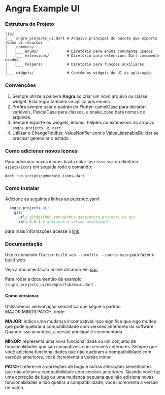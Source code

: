 # Angra Example UI

### Estrutura do Projeto

```
lib/
|___ angra_projects_ui.dart # Arquivo principal do pacote que exporta todos os recursos
|___ commons/              
|   |___ enums/             # Diretório para enums comumente usados.
|   |___ extensions/        # Diretório para extensions Dart comumente usados.
|   |___ helpers/           # Diretório para funções auxiliares.
|
|___ widgets/               # Contém os widgets de UI da aplicação.   
```

### Convenções

1. Sempre utilize a palavra **Angra** ao criar um novo arquivo ou classe widget. Esta regra também se aplica aos enums.
2. Prefira sempre usar o padrão do Flutter: camelCase para declarar variáveis, PascalCase para classes, e snake_case
   para nomes de arquivos.
3. Sempre exporte os widgets, enums, helpers ou extensions no arquivo ```angra_projects_ui.dart```
4. Utilizar o ChangeNotifier, ValueNotifier com o ValueListenableBuilder se precisar gerenciar o estado.

### Como adicionar novos Icones

Para adicionar novos icones basta colar seu ```icon.svg``` no diretório ```assets/icons```
em seguida rode o comando:

```shell
dart run scripts/generate_icons.dart 
```

### Como instalar

Adicione as seguintes linhas ao pubspec.yaml

```yaml
  angra_projects_ui:
    git:
      url: git@github.com:github-user/angra_projects_ui.git
      ref: 0.0.1 # adicione a versão atualizada
```

para mais informações acesse
o [link](https://docs.flutter.dev/packages-and-plugins/using-packages?gclid=CjwKCAjwp6CkBhB_EiwAlQVyxUxZd7WLxTRZkY6i-0zuOa4Wr0OIZb-PrzZWCXwX-qWbE974yf4DLBoCj9AQAvD_BwE&gclsrc=aw.ds)

### Documentação

Use o comando ```flutter build web --profile --source-maps``` para fazer o build web.

Veja a documentação online clicando em [doc](https://example-ui-519b7.web.app).

Para rodar a documentão de examplo ```/angra_projects_ui/example/lib/main.dart``` .

#### Como versionar


Utilizaremos versionação semântica que segue o padrão MAJOR.MINOR.PATCH, onde:

**MAJOR:** indica uma mudança incompatível. Isso significa que algo mudou que pode quebrar a compatibilidade com versões anteriores do software. Quando isso acontece, a versão principal é incrementada.

**MINOR:** representa uma nova funcionalidade ou um conjunto de funcionalidades que são compatíveis com versões anteriores. Sempre que você adiciona funcionalidades que não quebram a compatibilidade com versões anteriores, você incrementa a versão minor.

**PATCH:** refere-se a correções de bugs e outras alterações semelhantes que não afetam a compatibilidade com versões anteriores. Quando você faz uma correção de bug ou uma mudança pequena que não adiciona novas funcionalidades e não quebra a compatibilidade, você incrementa a versão de patch.